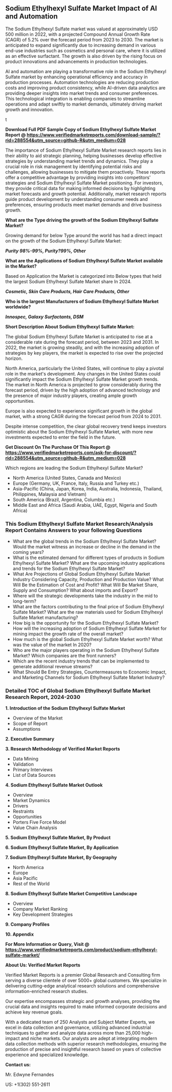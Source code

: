 <h2>Sodium Ethylhexyl Sulfate Market Impact of AI and Automation</h2><p>The Sodium Ethylhexyl Sulfate market was valued at approximately USD 500 million in 2022, with a projected Compound Annual Growth Rate (CAGR) of 5.2% over the forecast period from 2023 to 2030. The market is anticipated to expand significantly due to increasing demand in various end-use industries such as cosmetics and personal care, where it is utilized as an effective surfactant. The growth is also driven by the rising focus on product innovations and advancements in production technologies.</p><p>AI and automation are playing a transformative role in the Sodium Ethylhexyl Sulfate market by enhancing operational efficiency and accuracy in production processes. Automation technologies are reducing production costs and improving product consistency, while AI-driven data analytics are providing deeper insights into market trends and consumer preferences. This technological integration is enabling companies to streamline operations and adapt swiftly to market demands, ultimately driving market growth and innovation.</p>t</p><p id="" class=""><strong>Download Full PDF Sample Copy of Sodium Ethylhexyl Sulfate Market Report @ <a href="https://www.verifiedmarketreports.com/download-sample/?rid=288554&utm_source=github-R&utm_medium=028" target="_blank">https://www.verifiedmarketreports.com/download-sample/?rid=288554&utm_source=github-R&utm_medium=028</a></strong></p><p>The importance of&nbsp;Sodium Ethylhexyl Sulfate Market research reports lies in their ability to aid strategic planning, helping businesses develop effective strategies by understanding market trends and dynamics. They play a crucial role in risk management by identifying potential risks and challenges, allowing businesses to mitigate them proactively. These reports offer a competitive advantage by providing insights into competitors' strategies and Sodium Ethylhexyl Sulfate Market positioning. For investors, they provide critical data for making informed decisions by highlighting market forecasts and growth potential. Additionally, market research reports guide product development by understanding consumer needs and preferences, ensuring products meet market demands and drive business growth.</p><p><strong>What are the&nbsp;Type driving the growth of the Sodium Ethylhexyl Sulfate Market?</strong></p><p id="" class="">Growing demand for below Type around the world has had a direct impact on the growth of the Sodium Ethylhexyl Sulfate Market:</p><em><strong>Purity 98%-99%, Purity?99%, Other</strong></em></p><strong>What are the&nbsp;Applications&nbsp;of Sodium Ethylhexyl Sulfate Market available in the Market?</strong></p><p id="" class="">Based on Application the Market is categorized into Below types that held the largest Sodium Ethylhexyl Sulfate Market share In 2024.</p><em><strong>Cosmetic, Skin Care Products, Hair Care Products, Other</strong></em></p><strong>Who is the largest Manufacturers of Sodium Ethylhexyl Sulfate Market worldwide?</strong></p><p><em><strong>Innospec, Galaxy Surfactants, DSM</strong></em></p><p id="" class=""><strong>Short Description About Sodium Ethylhexyl Sulfate Market:</strong></p><p>The global Sodium Ethylhexyl Sulfate Market is anticipated to rise at a considerable rate during the forecast period, between 2023 and 2031. In 2022, the market is growing steadily, and with the increasing adoption of strategies by key players, the market is expected to rise over the projected horizon.</p><p>North America, particularly the United States, will continue to play a pivotal role in the market's development. Any changes in the United States could significantly impact the Sodium Ethylhexyl Sulfate Market growth trends. The market in North America is projected to grow considerably during the forecast period, driven by the high adoption of advanced technology and the presence of major industry players, creating ample growth opportunities.</p><p>Europe is also expected to experience significant growth in the global market, with a strong CAGR during the forecast period from 2024 to 2031.</p><p>Despite intense competition, the clear global recovery trend keeps investors optimistic about the Sodium Ethylhexyl Sulfate Market, with more new investments expected to enter the field in the future.</p><p id="" class=""><strong>Get Discount On The Purchase Of This Report @ <a href="https://www.verifiedmarketreports.com/ask-for-discount/?rid=288554&utm_source=github-R&utm_medium=028" target="_blank">https://www.verifiedmarketreports.com/ask-for-discount/?rid=288554&utm_source=github-R&utm_medium=028</a></strong></p>Which regions are leading the Sodium Ethylhexyl Sulfate Market?</p><ul><li>North America (United States, Canada and Mexico)</li><li>Europe (Germany, UK, France, Italy, Russia and Turkey etc.)</li><li>Asia-Pacific (China, Japan, Korea, India, Australia, Indonesia, Thailand, Philippines, Malaysia and Vietnam)</li><li>South America (Brazil, Argentina, Columbia etc.)</li><li>Middle East and Africa (Saudi Arabia, UAE, Egypt, Nigeria and South Africa)</li></ul><h3 id="" class="">This Sodium Ethylhexyl Sulfate Market Research/Analysis Report Contains Answers to your following Questions</h3><ul><li>What are the global trends in the Sodium Ethylhexyl Sulfate Market? Would the market witness an increase or decline in the demand in the coming years?</li><li>What is the estimated demand for different types of products in Sodium Ethylhexyl Sulfate Market? What are the upcoming industry applications and trends for the Sodium Ethylhexyl Sulfate Market?</li><li>What Are Projections of Global Sodium Ethylhexyl Sulfate Market Industry Considering Capacity, Production and Production Value? What Will Be the Estimation of Cost and Profit? What Will Be Market Share, Supply and Consumption? What about imports and Export?</li><li>Where will the strategic developments take the industry in the mid to long-term?</li><li>What are the factors contributing to the final price of Sodium Ethylhexyl Sulfate Market? What are the raw materials used for Sodium Ethylhexyl Sulfate Market manufacturing?</li><li>How big is the opportunity for the Sodium Ethylhexyl Sulfate Market? How will the increasing adoption of Sodium Ethylhexyl Sulfate Market for mining impact the growth rate of the overall market?</li><li>How much is the global Sodium Ethylhexyl Sulfate Market worth? What was the value of the market In 2020?</li><li>Who are the major players operating in the Sodium Ethylhexyl Sulfate Market? Which companies are the front runners?</li><li>Which are the recent industry trends that can be implemented to generate additional revenue streams?</li><li>What Should Be Entry Strategies, Countermeasures to Economic Impact, and Marketing Channels for Sodium Ethylhexyl Sulfate Market Industry?</li></ul><h3 id="" class="">Detailed TOC of Global Sodium Ethylhexyl Sulfate Market Research Report, 2024-2030</h3><p id="" class=""><strong>1. Introduction of the Sodium Ethylhexyl Sulfate Market</strong></p><ul><li>Overview of the Market</li><li>Scope of Report</li><li>Assumptions</li></ul><p id="" class=""><strong>2. Executive Summary</strong></p><p id="" class=""><strong>3. Research Methodology of Verified Market Reports</strong></p><ul><li>Data Mining</li><li>Validation</li><li>Primary Interviews</li><li>List of Data Sources</li></ul><p id="" class=""><strong>4. Sodium Ethylhexyl Sulfate Market Outlook</strong></p><ul><li>Overview</li><li>Market Dynamics</li><li>Drivers</li><li>Restraints</li><li>Opportunities</li><li>Porters Five Force Model</li><li>Value Chain Analysis</li></ul><p id="" class=""><strong>5. Sodium Ethylhexyl Sulfate Market, By Product</strong></p><p id="" class=""><strong>6. Sodium Ethylhexyl Sulfate Market, By Application</strong></p><p id="" class=""><strong>7. Sodium Ethylhexyl Sulfate Market, By Geography</strong></p><ul><li>North America</li><li>Europe</li><li>Asia Pacific</li><li>Rest of the World</li></ul><p id="" class=""><strong>8. Sodium Ethylhexyl Sulfate Market Competitive Landscape</strong></p><ul><li>Overview</li><li>Company Market Ranking</li><li>Key Development Strategies</li></ul><p id="" class=""><strong>9. Company Profiles</strong></p><p id="" class=""><strong>10. Appendix</strong></p><p id="" class=""><strong>For More Information or Query, Visit @ <a href="https://www.verifiedmarketreports.com/product/sodium-ethylhexyl-sulfate-market/" target="_blank">https://www.verifiedmarketreports.com/product/sodium-ethylhexyl-sulfate-market/</a></strong></p><p id="" class=""><strong>About Us: Verified Market Reports</strong></p><p id="" class="">Verified Market Reports is a premier Global Research and Consulting firm serving a diverse clientele of over 5000+ global customers. We specialize in delivering cutting-edge analytical research solutions and comprehensive information-enriched research studies.</p><p id="" class="">Our expertise encompasses strategic and growth analyses, providing the crucial data and insights required to make informed corporate decisions and achieve key revenue goals.</p><p id="" class="">With a dedicated team of 250 Analysts and Subject Matter Experts, we excel in data collection and governance, utilizing advanced industrial techniques to gather and analyze data across more than 25,000 high-impact and niche markets. Our analysts are adept at integrating modern data collection methods with superior research methodologies, ensuring the production of precise and insightful research based on years of collective experience and specialized knowledge.</p><p id="" class=""><strong>Contact us:</strong></p><p id="" class="">Mr. Edwyne Fernandes</p><p id="" class="">US: +1(302) 551-2611</p>